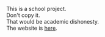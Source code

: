 This is a school project.<br>
Don't copy it.<br>
That would be academic dishonesty.<br>
The website is <a href = "https://viste-du-nimes.netlify.app"/>here</a>.
